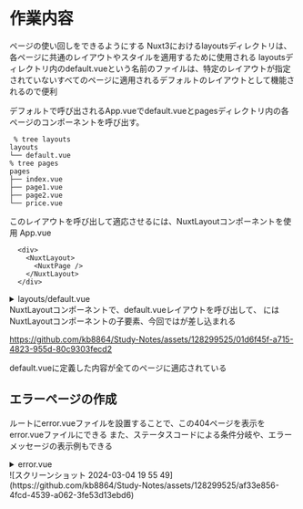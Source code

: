 # 作業内容
ページの使い回しをできるようにする
Nuxt3におけるlayoutsディレクトリは、各ページに共通のレイアウトやスタイルを適用するために使用される
layoutsディレクトリ内のdefault.vueという名前のファイルは、特定のレイアウトが指定されていないすべてのページに適用されるデフォルトのレイアウトとして機能されるので便利

デフォルトで呼び出されるApp.vueでdefault.vueとpagesディレクトリ内の各ページのコンポーネントを呼び出す。

```
 % tree layouts
layouts
└── default.vue
% tree pages
pages
├── index.vue
├── page1.vue
├── page2.vue
└── price.vue
```
このレイアウトを呼び出して適応させるには、NuxtLayoutコンポーネントを使用
App.vue
```
  <div>
    <NuxtLayout>
      <NuxtPage />
    </NuxtLayout>
  </div>
```

<details>
  <summary>layouts/default.vue</summary>
  
```
<template>
  <div class="container">
  <!-- 下記slotは、NuxtLayoutコンポーネントの子要素に差し代わる =レイアウトファイルからページを呼び出すにはslot が必要-->
    <slot />
    <footer>&copy; @kono</footer>
  </div>
</template>

<style>
  .container{
    color: red;
  }
  footer {
    background-color: orange;
    color: wheat;
    text-align: center;
  }
</style>
```

</details>
NuxtLayoutコンポーネントで、default.vueレイアウトを呼び出して、
<slot />にはNuxtLayoutコンポーネントの子要素、今回では<NuxtPage />が差し込まれる

https://github.com/kb8864/Study-Notes/assets/128299525/01d6f45f-a715-4823-955d-80c9303fecd2

default.vueに定義した内容が全てのページに適応されている

## エラーページの作成
ルートにerror.vueファイルを設置することで、この404ページを表示をerror.vueファイルにできる
また、ステータスコードによる条件分岐や、エラーメッセージの表示例もできる
<details>
  <summary>error.vue</summary>
  
```
<template>
  <div v-if="error.statusCode === 404">
    <h1>404エラー！！</h1>
    <p>{{ error.message }}</p>
  </div>
</template>

<script setup>
// エラーのステータスコードやエラーメッセージを取得する方法として useErrorを使用
// 変数エラーはuseErrorでエラーのステータスコードやエラーメッセージを取得して代入

const error = useError();
  
</script>
```

</details>
![スクリーンショット 2024-03-04 19 55 49](https://github.com/kb8864/Study-Notes/assets/128299525/af33e856-4fcd-4539-a062-3fe53d13ebd6)

